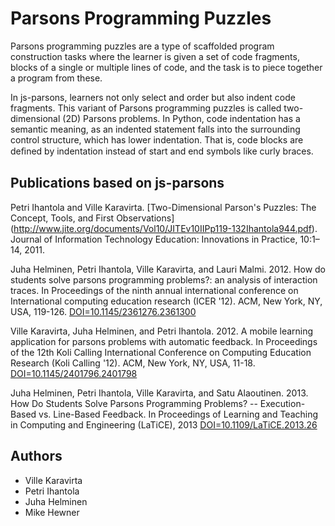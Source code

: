 Parsons Programming Puzzles
==========================

Parsons programming puzzles are a type of scaffolded program construction tasks where the learner is given a set of code
fragments, blocks of a single or multiple lines of code, and the task is to piece together a program from these.

In js-parsons, learners not only select and order but also indent code fragments. This variant of Parsons programming 
puzzles is called two-dimensional (2D) Parsons problems. In Python, code indentation has a semantic meaning, as an 
indented statement falls into the surrounding control structure, which has lower  indentation. That is, code blocks 
are deﬁned by indentation instead of start and end symbols like curly braces. 

Publications based on js-parsons
--------------------------------

Petri Ihantola and Ville Karavirta. [Two-Dimensional Parson's Puzzles: The Concept, Tools, and First Observations] (http://www.jite.org/documents/Vol10/JITEv10IIPp119-132Ihantola944.pdf). Journal of Information Technology Education: Innovations in Practice, 10:1–14, 2011.

Juha Helminen, Petri Ihantola, Ville Karavirta, and Lauri Malmi. 2012. How do students solve parsons programming problems?: an analysis of interaction traces. In Proceedings of the ninth annual international conference on International computing education research (ICER '12). ACM, New York, NY, USA, 119-126. [DOI=10.1145/2361276.2361300](http://doi.acm.org/10.1145/2361276.2361300)

Ville Karavirta, Juha Helminen, and Petri Ihantola. 2012. A mobile learning application for parsons problems with automatic feedback. In Proceedings of the 12th Koli Calling International Conference on Computing Education Research (Koli Calling '12). ACM, New York, NY, USA, 11-18. [DOI=10.1145/2401796.2401798](http://doi.acm.org/10.1145/2401796.2401798)

Juha Helminen, Petri Ihantola, Ville Karavirta, and Satu Alaoutinen. 2013. How Do Students Solve Parsons Programming Problems? -- Execution-Based vs. Line-Based Feedback. In Proceedings of Learning and Teaching in Computing and Engineering (LaTiCE), 2013  [DOI=10.1109/LaTiCE.2013.26](http://dx.doi.org/10.1109/LaTiCE.2013.26)


Authors
-------

* Ville Karavirta
* Petri Ihantola
* Juha Helminen
* Mike Hewner
